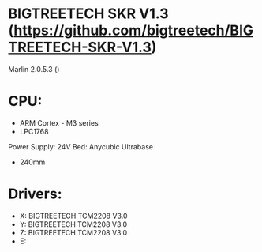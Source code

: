 # BIGTREETECH SKR V1.3 (https://github.com/bigtreetech/BIGTREETECH-SKR-V1.3)
Marlin 2.0.5.3 ()

# CPU:
 - ARM Cortex - M3 series
 - LPC1768

Power Supply: 24V
Bed: Anycubic Ultrabase
 - 240mm

# Drivers:
 - X: BIGTREETECH TCM2208 V3.0
 - Y: BIGTREETECH TCM2208 V3.0
 - Z: BIGTREETECH TCM2208 V3.0
 - E:
